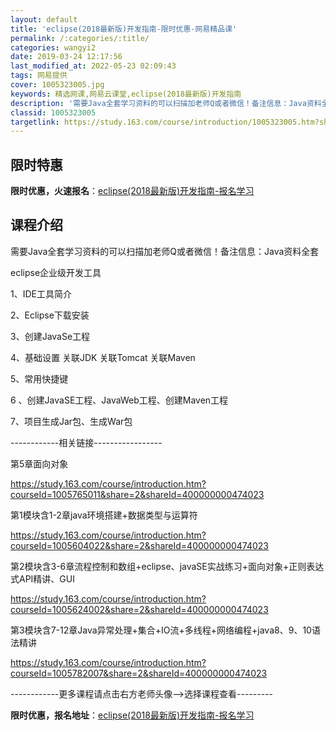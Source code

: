 ```yaml
---
layout: default
title: 'eclipse(2018最新版)开发指南-限时优惠-网易精品课'
permalink: /:categories/:title/
categories: wangyi2
date: 2019-03-24 12:17:56
last_modified_at: 2022-05-23 02:09:43
tags: 网易提供
cover: 1005323005.jpg
keywords: 精选网课,网易云课堂,eclipse(2018最新版)开发指南
description: '需要Java全套学习资料的可以扫描加老师Q或者微信！备注信息：Java资料全套eclipse企业级开发工具1、IDE工具'
classid: 1005323005
targetlink: https://study.163.com/course/introduction/1005323005.htm?share=1&shareId=1025206652&utm_campaign=share&utm_medium=iphoneShare&utm_source=&utm_u=1025206652
---
```


## 限时特惠

**限时优惠，火速报名**：[eclipse(2018最新版)开发指南-报名学习](https://study.163.com/course/introduction/1005323005.htm?share=1&shareId=1025206652&utm_campaign=share&utm_medium=iphoneShare&utm_source=&utm_u=1025206652)

## 课程介绍

需要Java全套学习资料的可以扫描加老师Q或者微信！备注信息：Java资料全套

eclipse企业级开发工具

 1、IDE工具简介

 2、Eclipse下载安装

 3、创建JavaSe工程

 4、基础设置  关联JDK  关联Tomcat  关联Maven

 5、常用快捷键

 6 、创建JavaSE工程、JavaWeb工程、创建Maven工程

 7、项目生成Jar包、生成War包



------------相关链接-----------------

第5章面向对象 

https://study.163.com/course/introduction.htm?courseId=1005765011&share=2&shareId=400000000474023



第1模块含1-2章java环境搭建+数据类型与运算符

https://study.163.com/course/introduction.htm?courseId=1005604022&share=2&shareId=400000000474023



第2模块含3-6章流程控制和数组+eclipse、javaSE实战练习+面向对象+正则表达式API精讲、GUI

https://study.163.com/course/introduction.htm?courseId=1005624002&share=2&shareId=400000000474023



第3模块含7-12章Java异常处理+集合+IO流+多线程+网络编程+java8、9、10语法精讲

https://study.163.com/course/introduction.htm?courseId=1005782007&share=2&shareId=400000000474023

------------更多课程请点击右方老师头像-->选择课程查看---------

**限时优惠，报名地址**：[eclipse(2018最新版)开发指南-报名学习](https://study.163.com/course/introduction/1005323005.htm?share=1&shareId=1025206652&utm_campaign=share&utm_medium=iphoneShare&utm_source=&utm_u=1025206652)

